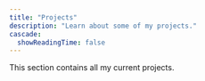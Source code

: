 ```yaml
---
title: "Projects"
description: "Learn about some of my projects."
cascade:
  showReadingTime: false
---
```


This section contains all my current projects.
